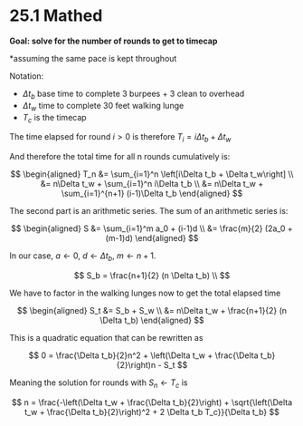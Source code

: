 # 25.1 Mathed


**Goal: solve for the number of rounds to get to timecap**

*assuming the same pace is kept throughout

Notation:
- $\Delta t_b$ base time to complete 3 burpees + 3 clean to overhead
- $\Delta t_w$ time to complete 30 feet walking lunge
- $T_c$ is the timecap

The time elapsed for round $i>0$ is therefore $T_i = i\Delta t_b + \Delta t_w$

And therefore the total time for all n rounds cumulatively is:

$$
\begin{aligned}
T_n &= \sum_{i=1}^n \left[i\Delta t_b + \Delta t_w\right] \\
&= n\Delta t_w +  \sum_{i=1}^n i\Delta t_b \\
&= n\Delta t_w +  \sum_{i=1}^{n+1} (i-1)\Delta t_b
\end{aligned}
$$

The second part is an arithmetic series. The sum of an arithmetic series is:

$$
\begin{aligned}
S &= \sum_{i=1}^m a_0 + (i-1)d \\
&= \frac{m}{2} (2a_0 + (m-1)d)
\end{aligned}
$$

In our case, $a\leftarrow 0$, $d \leftarrow \Delta t_b$, $m\leftarrow n+1$.

$$
S_b = \frac{n+1}{2} (n \Delta t_b) \\
$$

We have to factor in the walking lunges now to get the total elapsed time

$$
\begin{aligned}
S_t &= S_b + S_w \\
&= n\Delta t_w + \frac{n+1}{2} (n \Delta t_b)
\end{aligned}
$$


This is a quadratic equation that can be rewritten as

$$
0 = \frac{\Delta t_b}{2}n^2 + \left(\Delta t_w + \frac{\Delta t_b}{2}\right)n - S_t
$$

Meaning the solution for rounds with $S_n \leftarrow T_c$ is

$$
n = \frac{-\left(\Delta t_w + \frac{\Delta t_b}{2}\right) + \sqrt{\left(\Delta t_w + \frac{\Delta t_b}{2}\right)^2 + 2 \Delta t_b T_c}}{\Delta t_b}
$$
